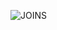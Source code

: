 ![JOINS](https://user-images.githubusercontent.com/22597020/226130261-340ffd21-9daf-468d-adc3-32320bab6e3a.png)
